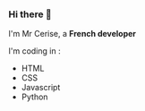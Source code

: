 ### Hi there 👋

I'm Mr Cerise, a **French developer**

I'm coding in :
- HTML
- CSS
- Javascript
- Python
